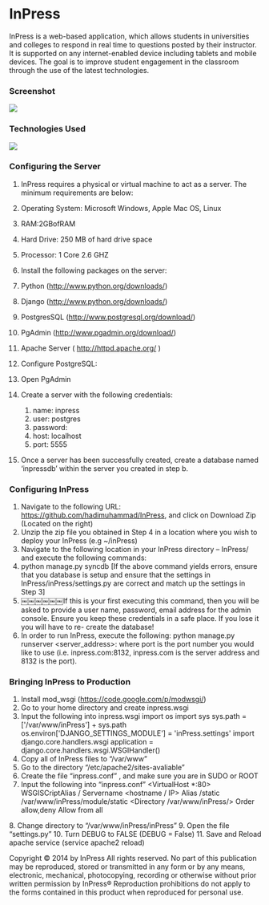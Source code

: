# InPress
InPress is a web-based application, which allows students in universities and colleges to respond in real time to questions posted by their instructor. It is supported on any internet-enabled device including tablets and mobile devices. The goal is to improve student engagement in the classroom through the use of the latest technologies.

### Screenshot
![](http://i.imgur.com/MILRIGI.png)

### Technologies Used
![](http://i.imgur.com/72THO8U.png)

### Configuring the Server
1. InPress requires a physical or virtual machine to act as a server. The minimum requirements are below:
  1. Operating System: Microsoft Windows, Apple Mac OS, Linux
  2. RAM:2GBofRAM
  3. Hard Drive: 250 MB of hard drive space
  4. Processor: 1 Core 2.6 GHZ
2. Install the following packages on the server:
  1. Python (http://www.python.org/downloads/)
  2. Django (http://www.python.org/downloads/)
  3. PostgresSQL (http://www.postgresql.org/download/)
  4. PgAdmin (http://www.pgadmin.org/download/)
  5. Apache Server ( http://httpd.apache.org/ )

3. Configure PostgreSQL:
  1. Open PgAdmin
  2. Create a server with the following credentials:
     1. name: inpress
     2. user: postgres
     3. password:
     4. host: localhost
     5. port: 5555
  3. Once a server has been successfully created, create a database named ‘inpressdb’ within the server you created in step b.

### Configuring InPress
1. Navigate to the following URL: https://github.com/hadimuhammad/InPress, and click on Download Zip (Located on the right)
2. Unzip the zip file you obtained in Step 4 in a location where you wish to deploy your InPress (e.g ~/inPress)
3. Navigate to the following location in your InPress directory – InPress/ and execute the following commands:
  1. python manage.py syncdb [If the above command yields errors, ensure that you database is setup and ensure that the settings in InPress/inPress/settings.py are correct and match up the settings in Step 3]
  2. ￼￼￼￼￼￼If this is your first executing this command, then you will be asked to provide a user name, password, email address for the admin console. Ensure you keep these credentials in a safe place. If you lose it you will have to re- create the database!
4. In order to run InPress, execute the following: python manage.py runserver <server_address>:<port> where port is the port number you would like to use (i.e. inpress.com:8132, inpress.com is the server address and 8132 is the port).

### Bringing InPress to Production

1. Install mod_wsgi (https://code.google.com/p/modwsgi/)
2. Go to your home directory and create inpress.wsgi
3. Input the following into inpress.wsgi
import os
import sys
sys.path = ['/var/www/inPress'] + sys.path
os.environ['DJANGO_SETTINGS_MODULE'] = 'inPress.settings'
import django.core.handlers.wsgi
application = django.core.handlers.wsgi.WSGIHandler()
4. Copy all of InPress files to “/var/www”
5. Go to the directory “/etc/apache2/sites-avaliable”
6. Create the file “inpress.conf” , and make sure you are in SUDO or ROOT
7. Input the following into “inpress.conf”
<VirtualHost *:80>
WSGISCriptAlias / <your inpress.wsgi full-path>
Servername <hostname / IP>
Alias /static /var/www/inPress/module/static
<Directory /var/www/inPress/> Order allow,deny
Allow from all
</Directory>
</VirtualHost>
8. Change directory to “/var/www/inPress/inPress”
9. Open the file “settings.py”
10. Turn DEBUG to FALSE (DEBUG = False)
11. Save and Reload apache service (service apache2 reload)





Copyright © 2014 by InPress All rights reserved.
No part of this publication may be reproduced, stored or transmitted in any form or by any means, electronic, mechanical, photocopying, recording or otherwise without prior written permission by InPress®
Reproduction prohibitions do not apply to the forms contained in this product when reproduced for personal use.
